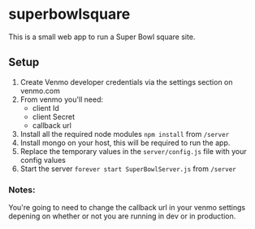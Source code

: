 # superbowlsquare
This is a small web app to run a Super Bowl square site.

## Setup
1. Create Venmo developer credentials via the settings section on venmo.com
2. From venmo you'll need:
	- client Id
	- client Secret
	- callback url
3. Install all the required node modules ```npm install``` from ```/server```
4. Install mongo on your host, this will be required to run the app.
5. Replace the temporary values in the ```server/config.js``` file with your config values
6. Start the server ```forever start SuperBowlServer.js``` from ```/server```

### Notes:
You're going to need to change the callback url in your venmo settings depening on whether or not you are running in dev or in production.
